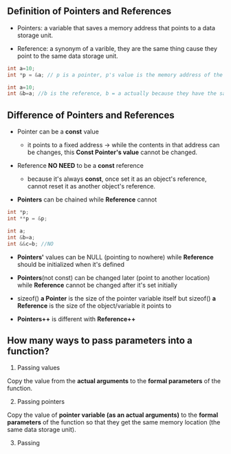 
## Definition of Pointers and References

- Pointers: a variable that saves a memory address that points to a data storage unit.

- Reference: a synonym of a varible, they are the same thing cause they point to the same data storage unit.

```c++
int a=10;
int *p = &a; // p is a pointer, p's value is the memory address of the contents of variable a

int a=10;
int &b=a; //b is the reference, b = a actually because they have the same memory address
```

## Difference of Pointers and References

- Pointer can be a **const** value

  + it points to a fixed address -> while the contents in that address can be changes, this **Const Pointer's value** cannot be changed.

- Reference **NO NEED** to be a **const** reference

  + because it's always **const**, once set it as an object's reference, cannot reset it as another object's reference.

- **Pointers** can be chained while **Reference** cannot

```c++
int *p;
int **p = &p;

int a;
int &b=a;
int &&c=b; //NO

```

- **Pointers'** values can be NULL (pointing to nowhere) while **Reference** should be initialized when it's defined

- **Pointers**(not const) can be changed later (point to another location) while **Reference** cannot be changed after it's set initially

- sizeof() **a Pointer** is the size of the pointer variable itself but sizeof() **a Reference** is the size of the object/variable it points to

- **Pointers++** is different with **Reference++**

## How many ways to pass parameters into a function?

1. Passing values

Copy the value from the **actual arguments** to the **formal parameters** of the function.

2. Passing pointers

Copy the value of **pointer variable (as an actual arguments)** to the **formal parameters** of the function so that they get the same memory location (the same data storage unit).

3. Passing 
